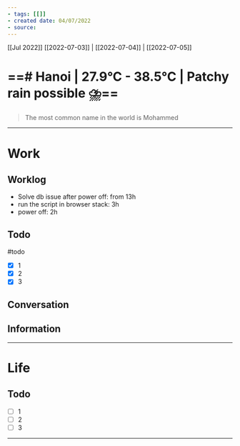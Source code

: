 ```yaml
---
- tags: [[]]
- created date: 04/07/2022
- source: 
---
```

[[Jul 2022]]
[[2022-07-03]]   |   [[2022-07-04]] | [[2022-07-05]] 


# ==# Hanoi | 27.9°C - 38.5°C | Patchy rain possible ⛈️==

> The most common name in the world is Mohammed

---

# Work
## Worklog
- Solve db issue after power off: from 13h
- run the script in browser stack: 3h
- power off: 2h
## Todo
#todo
- [x] 1
- [x] 2
- [x] 3
## Conversation
## Information

---

# Life
## Todo
- [ ] 1
- [ ] 2
- [ ] 3

---